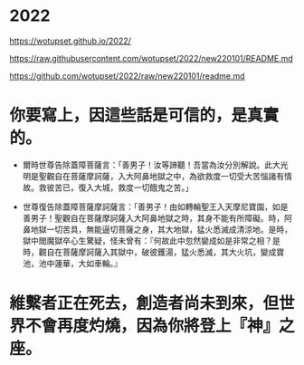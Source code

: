 # 2022

https://wotupset.github.io/2022/

https://raw.githubusercontent.com/wotupset/2022/new220101/README.md

https://github.com/wotupset/2022/raw/new220101/readme.md

# 你要寫上，因這些話是可信的，是真實的。

- 爾時世尊告除蓋障菩薩言：「善男子！汝等諦聽！吾當為汝分別解說。此大光明是聖觀自在菩薩摩訶薩，入大阿鼻地獄之中，為欲救度一切受大苦惱諸有情故。救彼苦已，復入大城，救度一切餓鬼之苦。」

- 世尊復告除蓋障菩薩摩訶薩言：「善男子！由如轉輪聖王入天摩尼寶園，如是善男子！聖觀自在菩薩摩訶薩入大阿鼻地獄之時，其身不能有所障礙。時，阿鼻地獄一切苦具，無能逼切菩薩之身，其大地獄，猛火悉滅成清涼地。是時，獄中閻魔獄卒心生驚疑，怪未曾有：『何故此中忽然變成如是非常之相？是時，觀自在菩薩摩訶薩入其獄中，破彼鑊湯，猛火悉滅，其大火坑，變成寶池，池中蓮華，大如車輪。』

# 維繫者正在死去，創造者尚未到來，但世界不會再度灼燒，因為你將登上『神』之座。

